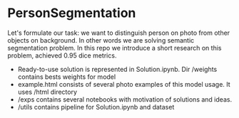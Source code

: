 # PersonSegmentation

Let's formulate our task: we want to distinguish person on photo from other objects on background. In other words we are solving semantic segmentation problem. In this repo we introduce a short research on this problem, achieved 0.95 dice metrics.

- Ready-to-use solution is represented in Solution.ipynb. Dir /weights contains bests weights for model
- example.html consists of several photo examples of this model usage. It uses /html directory
- /exps contains several notebooks with motivation of solutions and ideas.
- /utils contains pipeline for Solution.ipynb and dataset
